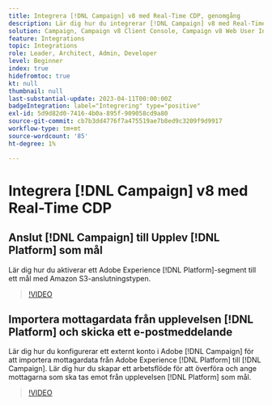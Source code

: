 ```yaml
---
title: Integrera [!DNL Campaign] v8 med Real-Time CDP, genomgång
description: Lär dig hur du integrerar [!DNL Campaign] v8 med Real-Time CDP.
solution: Campaign, Campaign v8 Client Console, Campaign v8 Web User Interface, Real-Time Customer Data Platform
feature: Integrations
topic: Integrations
role: Leader, Architect, Admin, Developer
level: Beginner
index: true
hidefromtoc: true
kt: null
thumbnail: null
last-substantial-update: 2023-04-11T00:00:00Z
badgeIntegration: label="Integrering" type="positive"
exl-id: 5d9d82d0-7416-4b0a-895f-909058cd9a80
source-git-commit: cb7b3dd4776f7a475519ae7b8ed9c3209f9d9917
workflow-type: tm+mt
source-wordcount: '85'
ht-degree: 1%

---
```


# Integrera [!DNL Campaign] v8 med Real-Time CDP

## Anslut [!DNL Campaign] till Upplev [!DNL Platform] som mål

Lär dig hur du aktiverar ett Adobe Experience [!DNL Platform]-segment till ett mål med Amazon S3-anslutningstypen.

>[!VIDEO](https://video.tv.adobe.com/v/3453125?quality=12&learn=on&captions=swe)

## Importera mottagardata från upplevelsen [!DNL Platform] och skicka ett e-postmeddelande

Lär dig hur du konfigurerar ett externt konto i Adobe [!DNL Campaign] för att importera mottagardata från Adobe Experience [!DNL Platform] till [!DNL Campaign]. Lär dig hur du skapar ett arbetsflöde för att överföra och ange mottagarna som ska tas emot från upplevelsen [!DNL Platform] som mål.

>[!VIDEO](https://video.tv.adobe.com/v/3453481?quality=12&learn=on&captions=swe)
